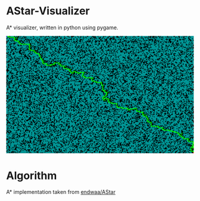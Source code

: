 # AStar-Visualizer
A* visualizer, written in python using pygame.

![Example](https://github.com/BigB00st/AStar-Visualizer/blob/master/Example.png)

# Algorithm
A* implementation taken from [endwaa/AStar](https://github.com/endwaa/AStar)
